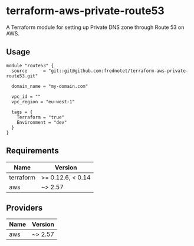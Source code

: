# terraform-aws-private-route53

A Terraform module for setting up Private DNS zone through Route 53 on AWS.

## Usage

```hcl
module "route53" {
  source      = "git::git@github.com:frednotet/terraform-aws-private-route53.git"

  domain_name = "my-domain.com"

  vpc_id = ""
  vpc_region = "eu-west-1"

  tags = {
    Terraform = "true"
    Environment = "dev"
  }
}
```


## Requirements

| Name | Version |
|------|---------|
| terraform | >= 0.12.6, < 0.14 |
| aws | ~> 2.57 |

## Providers

| Name | Version |
|------|---------|
| aws | ~> 2.57 |